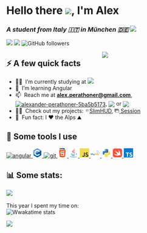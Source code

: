 
<h1>Hello there <a href="https://www.gautamkrishnar.com/"><img src="https://media.giphy.com/media/hvRJCLFzcasrR4ia7z/giphy.gif" width="25px"></a>, I'm Alex</h1>

<em><h3>A student from Italy 🇮🇹 in München 🇩🇪 <img src="https://media.giphy.com/media/WUlplcMpOCEmTGBtBW/giphy.gif" width="30"></h3></em>


[![](https://img.shields.io/badge/-alexperathoner-blue?style=flat-square&logo=Linkedin&logoColor=white&link=https://www.linkedin.com/in/alexander-perathoner-5ba5b5173/)](https://www.linkedin.com/in/alexander-perathoner-5ba5b5173)
![](https://komarev.com/ghpvc/?username=alexperathoner&label=Visitors)
![GitHub followers](https://img.shields.io/github/followers/alexperathoner?label=Follow&style=social)



<img align="right" src="http://pa1.narvii.com/6593/62e2a11c5bf52a5bf207cc120d8a4d34c63b8345_00.gif" width=50%>


## ⚡️ A few quick facts

- 👨‍🎓 &nbsp;I’m currently studying at <img src=https://upload.wikimedia.org/wikipedia/commons/thumb/c/c8/Logo_of_the_Technical_University_of_Munich.svg/1200px-Logo_of_the_Technical_University_of_Munich.svg.png   height=12>
- 🌱 &nbsp;I’m learning Angular
- 📫 &nbsp;Reach me at **alex.perathoner@gmail.com**, <a href="https://www.linkedin.com/in/alexander-perathoner-5ba5b5173/" target="blank"><img align="center" src="https://raw.githubusercontent.com/rahuldkjain/github-profile-readme-generator/master/src/images/icons/Social/linked-in-alt.svg" alt="alexander-perathoner-5ba5b5173" height="12"/></a>, <a href="https://twitter.com/AlexPera0" target="blank"><img align="center" src="https://upload.wikimedia.org/wikipedia/it/archive/0/09/20160903181541%21Twitter_bird_logo.png" height="12" /></a> or 
<a href="https://instagram.com/alexperapera" target="blank"><img align="center" src="https://cdn-icons-png.flaticon.com/512/174/174855.png" height="12" /></a>
- 👨‍💻 &nbsp;Check out my projects: [<img src=https://github.com/AlexPerathoner/SlimHUD/raw/master/Screens/Icon1024.png height=12>SlimHUD](https://alexperathoner.github.io/SlimHUD/), [<img src=https://raw.githubusercontent.com/AlexPerathoner/Sessions/master/Sessions/Assets.xcassets/AppIcon.appiconset/512-1.png height=12> Session](https://github.com/AlexPerathoner/Sessions)
- 🎉 &nbsp;Fun fact: I ❤️ the Alps ⛰️


## 🚀 Some tools I use
<p align="left"><a href="https://angular.io" target="_blank"> <img src="https://angular.io/assets/images/logos/angular/angular.svg" alt="angular" height="27"/></a><a href="https://www.cprogramming.com/" target="_blank"> <img src="https://raw.githubusercontent.com/devicons/devicon/master/icons/c/c-original.svg" alt="c" height="25"/></a><a href="https://git-scm.com/" target="_blank"> <img src="https://www.vectorlogo.zone/logos/git-scm/git-scm-icon.svg" alt="git" height="25"/></a><a href="https://www.w3.org/html/" target="_blank"> <img src="https://raw.githubusercontent.com/devicons/devicon/master/icons/html5/html5-original-wordmark.svg" alt="html5" height="25"/></a><a href="https://www.java.com" target="_blank"> <img src="https://raw.githubusercontent.com/devicons/devicon/master/icons/java/java-original.svg" alt="java" height="25"/></a><a href="https://developer.mozilla.org/en-US/docs/Web/JavaScript" target="_blank"> <img src="https://raw.githubusercontent.com/devicons/devicon/master/icons/javascript/javascript-original.svg" alt="javascript" height="25"/></a><a href="https://www.mysql.com/" target="_blank"> <img src="https://raw.githubusercontent.com/devicons/devicon/master/icons/mysql/mysql-original-wordmark.svg" alt="mysql" height="25"/></a><a href="https://www.python.org" target="_blank"> <img src="https://raw.githubusercontent.com/devicons/devicon/master/icons/python/python-original.svg" alt="python" height="25"/></a><a href="https://developer.apple.com/swift/" target="_blank"> <img src="https://raw.githubusercontent.com/devicons/devicon/master/icons/swift/swift-original.svg" alt="swift" height="25"/></a><a href="https://www.typescriptlang.org/" target="_blank"> <img src="https://raw.githubusercontent.com/devicons/devicon/master/icons/typescript/typescript-original.svg" alt="typescript" height="25"/></a></p>

## 📊 Some stats:

![](https://github-readme-stats-ten-gilt.vercel.app/api?username=AlexPerathoner&count_private=true&show_icons=true&hide_title=true&hide_border=true&langs_count=5&bg_color=00000000&text_color=555&include_all_commits=true)

This year I spent my time on:<br>
![Wwakatime stats](https://github-readme-stats.vercel.app/api/wakatime?username=AlexPera&hide_title=true&hide_border=true&langs_count=5&bg_color=00000000&text_color=666)

![](https://hit.yhype.me/github/profile?user_id=31958579)

